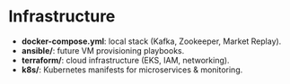 # Infrastructure
- **docker-compose.yml**: local stack (Kafka, Zookeeper, Market Replay).
- **ansible/**: future VM provisioning playbooks.
- **terraform/**: cloud infrastructure (EKS, IAM, networking).
- **k8s/**: Kubernetes manifests for microservices & monitoring.
